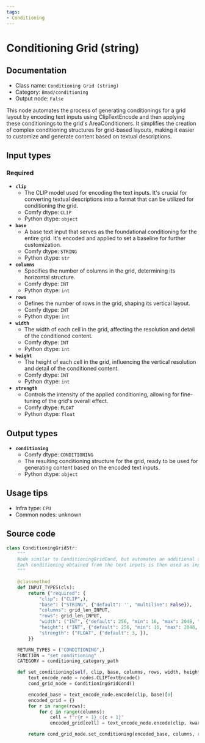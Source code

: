 ```yaml
---
tags:
- Conditioning
---
```


# Conditioning Grid (string)
## Documentation
- Class name: `Conditioning Grid (string)`
- Category: `Bmad/conditioning`
- Output node: `False`

This node automates the process of generating conditionings for a grid layout by encoding text inputs using ClipTextEncode and then applying these conditionings to the grid's AreaConditioners. It simplifies the creation of complex conditioning structures for grid-based layouts, making it easier to customize and generate content based on textual descriptions.
## Input types
### Required
- **`clip`**
    - The CLIP model used for encoding the text inputs. It's crucial for converting textual descriptions into a format that can be utilized for conditioning the grid.
    - Comfy dtype: `CLIP`
    - Python dtype: `object`
- **`base`**
    - A base text input that serves as the foundational conditioning for the entire grid. It's encoded and applied to set a baseline for further customization.
    - Comfy dtype: `STRING`
    - Python dtype: `str`
- **`columns`**
    - Specifies the number of columns in the grid, determining its horizontal structure.
    - Comfy dtype: `INT`
    - Python dtype: `int`
- **`rows`**
    - Defines the number of rows in the grid, shaping its vertical layout.
    - Comfy dtype: `INT`
    - Python dtype: `int`
- **`width`**
    - The width of each cell in the grid, affecting the resolution and detail of the conditioned content.
    - Comfy dtype: `INT`
    - Python dtype: `int`
- **`height`**
    - The height of each cell in the grid, influencing the vertical resolution and detail of the conditioned content.
    - Comfy dtype: `INT`
    - Python dtype: `int`
- **`strength`**
    - Controls the intensity of the applied conditioning, allowing for fine-tuning of the grid's overall effect.
    - Comfy dtype: `FLOAT`
    - Python dtype: `float`
## Output types
- **`conditioning`**
    - Comfy dtype: `CONDITIONING`
    - The resulting conditioning structure for the grid, ready to be used for generating content based on the encoded text inputs.
    - Python dtype: `object`
## Usage tips
- Infra type: `CPU`
- Common nodes: unknown


## Source code
```python
class ConditioningGridStr:
    """
    Node similar to ConditioningGridCond, but automates an additional step, using a ClipTextEncode per text input.
    Each conditioning obtained from the text inputs is then used as input for the Grid's AreaConditioners.
    """

    @classmethod
    def INPUT_TYPES(cls):
        return {"required": {
            "clip": ("CLIP",),
            "base": ("STRING", {"default": '', "multiline": False}),
            "columns": grid_len_INPUT,
            "rows": grid_len_INPUT,
            "width": ("INT", {"default": 256, "min": 16, "max": 2048, "step": 1}),
            "height": ("INT", {"default": 256, "min": 16, "max": 2048, "step": 1}),
            "strength": ("FLOAT", {"default": 3, }),
        }}

    RETURN_TYPES = ("CONDITIONING",)
    FUNCTION = "set_conditioning"
    CATEGORY = conditioning_category_path

    def set_conditioning(self, clip, base, columns, rows, width, height, strength, **kwargs):
        text_encode_node = nodes.CLIPTextEncode()
        cond_grid_node = ConditioningGridCond()

        encoded_base = text_encode_node.encode(clip, base)[0]
        encoded_grid = {}
        for r in range(rows):
            for c in range(columns):
                cell = f"r{r + 1}_c{c + 1}"
                encoded_grid[cell] = text_encode_node.encode(clip, kwargs[cell])[0]

        return cond_grid_node.set_conditioning(encoded_base, columns, rows, width, height, strength, **encoded_grid)

```
